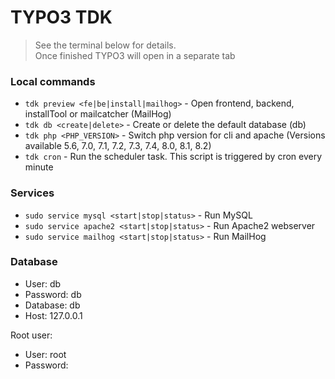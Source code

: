 # TYPO3 TDK

> See the terminal below for details.            
> Once finished TYPO3 will open in a separate tab

### Local commands

* `tdk preview <fe|be|install|mailhog>` - Open frontend, backend, installTool or mailcatcher (MailHog)
* `tdk db <create|delete>` - Create or delete the default database (db)
* `tdk php <PHP_VERSION>` - Switch php version for cli and apache 
  (Versions available 5.6, 7.0, 7.1, 7.2, 7.3, 7.4, 8.0, 8.1, 8.2)
* `tdk cron` - Run the scheduler task. This script is triggered by cron every minute 

### Services 

* `sudo service mysql <start|stop|status>` - Run MySQL
* `sudo service apache2 <start|stop|status>` - Run Apache2 webserver
* `sudo service mailhog <start|stop|status>` - Run MailHog

### Database

* User: db
* Password: db
* Database: db
* Host: 127.0.0.1

Root user:
* User: root
* Password: <none> 
